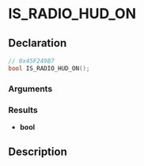 # IS_RADIO_HUD_ON

## Declaration
```cpp
// 0x45F249B7
bool IS_RADIO_HUD_ON();
```

### Arguments

### Results
- **bool**

## Description

